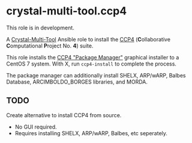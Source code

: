 # crystal-multi-tool.ccp4

This role is in development.

A [Crystal-Multi-Tool](#) Ansible role to install the [CCP4](http://www.ccp4.ac.uk/) (**C**ollaborative **C**omputational **P**roject No. **4**) suite.

This role installs the [CCP4 "Package Manager"](http://www.ccp4.ac.uk/download/index.php) graphical installer to a CentOS 7 system. With X, run `ccp4-install` to complete the process.

The package manager can additionally install SHELX, ARP/wARP, Balbes Database, ARCIMBOLDO_BORGES libraries, and MORDA.

## TODO

Create alternative to install CCP4 from source.
  - No GUI required.
  - Requires installing SHELX, ARP/wARP, Balbes, etc seperately.

